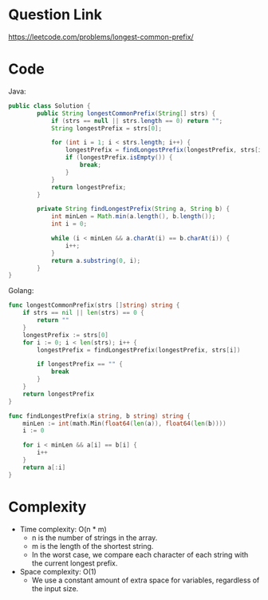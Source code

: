 # Question Link
https://leetcode.com/problems/longest-common-prefix/

# Code

Java:

```java []
public class Solution {
        public String longestCommonPrefix(String[] strs) {
            if (strs == null || strs.length == 0) return "";
            String longestPrefix = strs[0];

            for (int i = 1; i < strs.length; i++) {
                longestPrefix = findLongestPrefix(longestPrefix, strs[i]);
                if (longestPrefix.isEmpty()) {
                    break;
                }
            }
            return longestPrefix;
        }

        private String findLongestPrefix(String a, String b) {
            int minLen = Math.min(a.length(), b.length());
            int i = 0;

            while (i < minLen && a.charAt(i) == b.charAt(i)) {
                i++;
            }
            return a.substring(0, i);
        }
}
```

Golang:

```go []
func longestCommonPrefix(strs []string) string {
	if strs == nil || len(strs) == 0 {
		return ""
	}
	longestPrefix := strs[0]
	for i := 0; i < len(strs); i++ {
		longestPrefix = findLongestPrefix(longestPrefix, strs[i])

		if longestPrefix == "" {
			break
		}
	}
	return longestPrefix
}

func findLongestPrefix(a string, b string) string {
	minLen := int(math.Min(float64(len(a)), float64(len(b))))
	i := 0

	for i < minLen && a[i] == b[i] {
		i++
	}
	return a[:i]
}
```

# Complexity
- Time complexity: O(n * m)
  - n is the number of strings in the array.
  - m is the length of the shortest string.
  - In the worst case, we compare each character of each string with the current longest prefix.
- Space complexity: O(1)
  - We use a constant amount of extra space for variables, regardless of the input size.